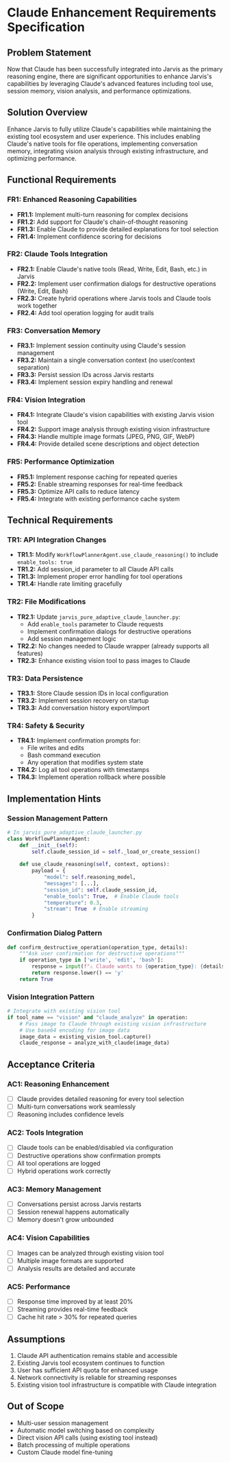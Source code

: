 # Claude Enhancement Requirements Specification

## Problem Statement
Now that Claude has been successfully integrated into Jarvis as the primary reasoning engine, there are significant opportunities to enhance Jarvis's capabilities by leveraging Claude's advanced features including tool use, session memory, vision analysis, and performance optimizations.

## Solution Overview
Enhance Jarvis to fully utilize Claude's capabilities while maintaining the existing tool ecosystem and user experience. This includes enabling Claude's native tools for file operations, implementing conversation memory, integrating vision analysis through existing infrastructure, and optimizing performance.

## Functional Requirements

### FR1: Enhanced Reasoning Capabilities
- **FR1.1:** Implement multi-turn reasoning for complex decisions
- **FR1.2:** Add support for Claude's chain-of-thought reasoning
- **FR1.3:** Enable Claude to provide detailed explanations for tool selection
- **FR1.4:** Implement confidence scoring for decisions

### FR2: Claude Tools Integration
- **FR2.1:** Enable Claude's native tools (Read, Write, Edit, Bash, etc.) in Jarvis
- **FR2.2:** Implement user confirmation dialogs for destructive operations (Write, Edit, Bash)
- **FR2.3:** Create hybrid operations where Jarvis tools and Claude tools work together
- **FR2.4:** Add tool operation logging for audit trails

### FR3: Conversation Memory
- **FR3.1:** Implement session continuity using Claude's session management
- **FR3.2:** Maintain a single conversation context (no user/context separation)
- **FR3.3:** Persist session IDs across Jarvis restarts
- **FR3.4:** Implement session expiry handling and renewal

### FR4: Vision Integration
- **FR4.1:** Integrate Claude's vision capabilities with existing Jarvis vision tool
- **FR4.2:** Support image analysis through existing vision infrastructure
- **FR4.3:** Handle multiple image formats (JPEG, PNG, GIF, WebP)
- **FR4.4:** Provide detailed scene descriptions and object detection

### FR5: Performance Optimization
- **FR5.1:** Implement response caching for repeated queries
- **FR5.2:** Enable streaming responses for real-time feedback
- **FR5.3:** Optimize API calls to reduce latency
- **FR5.4:** Integrate with existing performance cache system

## Technical Requirements

### TR1: API Integration Changes
- **TR1.1:** Modify `WorkflowPlannerAgent.use_claude_reasoning()` to include `enable_tools: true`
- **TR1.2:** Add session_id parameter to all Claude API calls
- **TR1.3:** Implement proper error handling for tool operations
- **TR1.4:** Handle rate limiting gracefully

### TR2: File Modifications
- **TR2.1:** Update `jarvis_pure_adaptive_claude_launcher.py`:
  - Add `enable_tools` parameter to Claude requests
  - Implement confirmation dialogs for destructive operations
  - Add session management logic
- **TR2.2:** No changes needed to Claude wrapper (already supports all features)
- **TR2.3:** Enhance existing vision tool to pass images to Claude

### TR3: Data Persistence
- **TR3.1:** Store Claude session IDs in local configuration
- **TR3.2:** Implement session recovery on startup
- **TR3.3:** Add conversation history export/import

### TR4: Safety & Security
- **TR4.1:** Implement confirmation prompts for:
  - File writes and edits
  - Bash command execution
  - Any operation that modifies system state
- **TR4.2:** Log all tool operations with timestamps
- **TR4.3:** Implement operation rollback where possible

## Implementation Hints

### Session Management Pattern
```python
# In jarvis_pure_adaptive_claude_launcher.py
class WorkflowPlannerAgent:
    def __init__(self):
        self.claude_session_id = self._load_or_create_session()
    
    def use_claude_reasoning(self, context, options):
        payload = {
            "model": self.reasoning_model,
            "messages": [...],
            "session_id": self.claude_session_id,
            "enable_tools": True,  # Enable Claude tools
            "temperature": 0.3,
            "stream": True  # Enable streaming
        }
```

### Confirmation Dialog Pattern
```python
def confirm_destructive_operation(operation_type, details):
    """Ask user confirmation for destructive operations"""
    if operation_type in ['write', 'edit', 'bash']:
        response = input(f"⚠️ Claude wants to {operation_type}: {details}\nProceed? (y/N): ")
        return response.lower() == 'y'
    return True
```

### Vision Integration Pattern
```python
# Integrate with existing vision tool
if tool_name == "vision" and "claude_analyze" in operation:
    # Pass image to Claude through existing vision infrastructure
    # Use base64 encoding for image data
    image_data = existing_vision_tool.capture()
    claude_response = analyze_with_claude(image_data)
```

## Acceptance Criteria

### AC1: Reasoning Enhancement
- [ ] Claude provides detailed reasoning for every tool selection
- [ ] Multi-turn conversations work seamlessly
- [ ] Reasoning includes confidence levels

### AC2: Tools Integration
- [ ] Claude tools can be enabled/disabled via configuration
- [ ] Destructive operations show confirmation prompts
- [ ] All tool operations are logged
- [ ] Hybrid operations work correctly

### AC3: Memory Management
- [ ] Conversations persist across Jarvis restarts
- [ ] Session renewal happens automatically
- [ ] Memory doesn't grow unbounded

### AC4: Vision Capabilities
- [ ] Images can be analyzed through existing vision tool
- [ ] Multiple image formats are supported
- [ ] Analysis results are detailed and accurate

### AC5: Performance
- [ ] Response time improved by at least 20%
- [ ] Streaming provides real-time feedback
- [ ] Cache hit rate > 30% for repeated queries

## Assumptions
1. Claude API authentication remains stable and accessible
2. Existing Jarvis tool ecosystem continues to function
3. User has sufficient API quota for enhanced usage
4. Network connectivity is reliable for streaming responses
5. Existing vision tool infrastructure is compatible with Claude integration

## Out of Scope
- Multi-user session management
- Automatic model switching based on complexity
- Direct vision API calls (using existing tool instead)
- Batch processing of multiple operations
- Custom Claude model fine-tuning